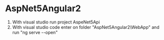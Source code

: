 # AspNet5Angular2
1. With visual studio run project AspeNet5Api 
2. With visual studio code enter on folder "AspNet5Angular2\WebApp" and run "ng serve --open"
